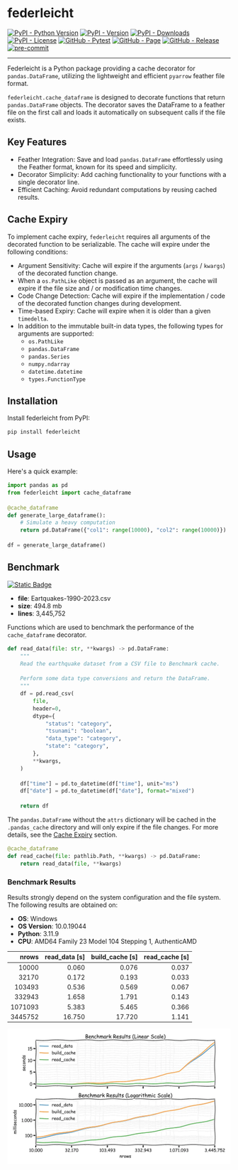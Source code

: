 # federleicht

[![PyPI - Python Version](https://img.shields.io/pypi/pyversions/federleicht)](https://pypi.org/project/federleicht/)
[![PyPI - Version](https://img.shields.io/pypi/v/federleicht)](https://pypi.org/project/federleicht/)
[![PyPI - Downloads](https://img.shields.io/pypi/dm/federleicht)](https://pypi.org/project/federleicht/)
[![PyPI - License](https://img.shields.io/pypi/l/federleicht)](https://raw.githubusercontent.com/d-chris/federleicht/main/LICENSE)
[![GitHub - Pytest](https://img.shields.io/github/actions/workflow/status/d-chris/federleicht/pytest.yml?logo=github&label=pytest)](https://github.com/d-chris/federleicht/actions/workflows/pytest.yml)
[![GitHub - Page](https://img.shields.io/website?url=https%3A%2F%2Fd-chris.github.io%2Ffederleicht&up_message=pdoc&logo=github&label=documentation)](https://d-chris.github.io/federleicht)
[![GitHub - Release](https://img.shields.io/github/v/tag/d-chris/federleicht?logo=github&label=github)](https://github.com/d-chris/federleicht)
[![pre-commit](https://img.shields.io/badge/pre--commit-enabled-brightgreen?logo=pre-commit)](https://raw.githubusercontent.com/d-chris/federleicht/main/.pre-commit-config.yaml)

---

Federleicht is a Python package providing a cache decorator for `pandas.DataFrame`, utilizing the lightweight and efficient `pyarrow` feather file format.

`federleicht.cache_dataframe` is designed to decorate functions that return `pandas.DataFrame` objects. The decorator saves the DataFrame to a feather file on the first call and loads it automatically on subsequent calls if the file exists.

## Key Features

- Feather Integration: Save and load `pandas.DataFrame` effortlessly using the Feather format, known for its speed and simplicity.
- Decorator Simplicity: Add caching functionality to your functions with a single decorator line.
- Efficient Caching: Avoid redundant computations by reusing cached results.

## Cache Expiry

To implement cache expiry, `federleicht` requires all arguments of the decorated function to be serializable. The cache will expire under the following conditions:

- Argument Sensitivity: Cache will expire if the arguments (`args` / `kwargs`) of the decorated function change.
- When a `os.PathLike` object is passed as an argument, the cache will expire if the file size and / or modification time changes.
- Code Change Detection: Cache will expire if the implementation / code of the decorated function changes during development.
- Time-based Expiry: Cache will expire when it is older than a given `timedelta`.
- In addition to the immutable built-in data types, the following types for arguments are supported:
  - `os.PathLike`
  - `pandas.DataFrame`
  - `pandas.Series`
  - `numpy.ndarray`
  - `datetime.datetime`
  - `types.FunctionType`

## Installation

Install federleicht from PyPI:

```cmd
pip install federleicht
```

## Usage

Here's a quick example:

```python
import pandas as pd
from federleicht import cache_dataframe

@cache_dataframe
def generate_large_dataframe():
    # Simulate a heavy computation
    return pd.DataFrame({"col1": range(10000), "col2": range(10000)})

df = generate_large_dataframe()
```

## Benchmark

[![Static Badge](https://img.shields.io/badge/kaggle-alessandrolobello-lightblue?logo=kaggle&logoColor=lightblue)](https://www.kaggle.com/datasets/alessandrolobello/)

- **file**: Eartquakes-1990-2023.csv
- **size**: 494.8 mb
- **lines**: 3,445,752

Functions which are used to benchmark the performance of the `cache_dataframe` decorator.

```python
def read_data(file: str, **kwargs) -> pd.DataFrame:
    """
    Read the earthquake dataset from a CSV file to Benchmark cache.

    Perform some data type conversions and return the DataFrame.
    """
    df = pd.read_csv(
        file,
        header=0,
        dtype={
            "status": "category",
            "tsunami": "boolean",
            "data_type": "category",
            "state": "category",
        },
        **kwargs,
    )

    df["time"] = pd.to_datetime(df["time"], unit="ms")
    df["date"] = pd.to_datetime(df["date"], format="mixed")

    return df
```

The `pandas.DataFrame` without the `attrs` dictionary will be cached in the `.pandas_cache` directory and will only expire if the file changes. For more details, see the [Cache Expiry](#cache-expiry) section.

```python
@cache_dataframe
def read_cache(file: pathlib.Path, **kwargs) -> pd.DataFrame:
    return read_data(file, **kwargs)
```

### Benchmark Results

Results strongly depend on the system configuration and the file system. The following results are obtained on:

- **OS**: Windows
- **OS Version**: 10.0.19044
- **Python**: 3.11.9
- **CPU**: AMD64 Family 23 Model 104 Stepping 1, AuthenticAMD

|   nrows | read_data [s] | build_cache [s] | read_cache [s] |
| ------: | ------------: | --------------: | -------------: |
|   10000 |         0.060 |           0.076 |          0.037 |
|   32170 |         0.172 |           0.193 |          0.033 |
|  103493 |         0.536 |           0.569 |          0.067 |
|  332943 |         1.658 |           1.791 |          0.143 |
| 1071093 |         5.383 |           5.465 |          0.366 |
| 3445752 |        16.750 |          17.720 |          1.141 |

![BenchmarkPlot ](examples/benchmark.webp)
